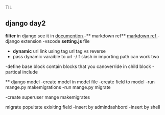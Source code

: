 TIL

## django day2  

**filter**  in django 
see it in [documention ](https://docs.djangoproject.com/en/4.1/ref/templates/builtins/#block)
-** markdown ref** [markdown ref ](https://www.markdownguide.org/basic-syntax/#links)
-django extension 
-vscode **setting.js** file
- **dynamic**  url link using tag 	url tag	vs reverse 
- pass dynamic varaible to url 
-/ f slash in importing path can work two 


-define base block contain blocks that you canoverride in child block 
-partical include 



** django model
-create model in model file
-create field to model
-run mange.py makemigrations 
-run mange.py migrate 


-create superuser
 mange makemigrates
 
 migrate 
 popultate exixiting field
 -insert by admindashbord
 -insert by shell
